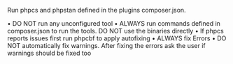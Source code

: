 Run phpcs and phpstan defined in the plugins composer.json.

• DO NOT run any unconfigured tool
• ALWAYS run commands defined in composer.json to run the tools. DO NOT use the binaries directly
• If phpcs reports issues first run phpcbf to apply autofixing
• ALWAYS fix Errors
• DO NOT automatically fix warnings. After fixing the errors ask the user if warnings should be fixed too
